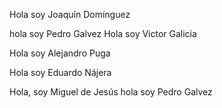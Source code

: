 

Hola soy Joaquín Domínguez

hola soy Pedro Galvez
Hola soy Victor Galicia

Hola soy Alejandro Puga

Hola soy Eduardo Nájera 

Hola, soy Miguel de Jesús 
hola soy Pedro Galvez

